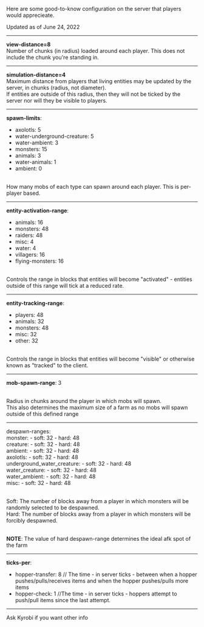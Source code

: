 Here are some good-to-know configuration on the server that players would apprecieate.

Updated as of June 24, 2022

<hr>

**view-distance=8**
<br />Number of chunks (in radius) loaded around each player. This does not include the chunk you're standing in.

<hr>

**simulation-distance=4**
<br />Maximum distance from players that living entities may be updated by the server, in chunks (radius, not diameter).
<br />If entities are outside of this radius, then they will not be ticked by the server nor will they be visible to players.

<hr>

**spawn-limits**:
- axolotls: 5
- water-underground-creature: 5
- water-ambient: 3
- monsters: 15
- animals: 3
- water-animals: 1
- ambient: 0

<br />How many mobs of each type can spawn around each player. This is per-player based.

<hr>

**entity-activation-range**:
- animals: 16
- monsters: 48
- raiders: 48
- misc: 4
- water: 4
- villagers: 16
- flying-monsters: 16

<br />Controls the range in blocks that entities will become "activated" - entities outside of this range will tick at a reduced rate.

<hr>

**entity-tracking-range**:
- players: 48
- animals: 32
- monsters: 48
- misc: 32
- other: 32

<br />Controls the range in blocks that entities will become "visible" or otherwise known as "tracked" to the client.

<hr>

**mob-spawn-range**: 3

<br />Radius in chunks around the player in which mobs will spawn.
<br />This also determines the maximum size of a farm as no mobs will spawn outside of this defined range

<hr>

despawn-ranges:<br />
monster: - soft: 32 - hard: 48
<br />creature: - soft: 32 - hard: 48
<br />ambient: - soft: 32 - hard: 48
<br />axolotls: - soft: 32 - hard: 48
<br />underground_water_creature: - soft: 32 - hard: 48
<br />water_creature: - soft: 32 - hard: 48
<br />water_ambient: - soft: 32 - hard: 48
<br />misc: - soft: 32 - hard: 48
       
<br />Soft: The number of blocks away from a player in which monsters will be randomly selected to be despawned.
<br />Hard: The number of blocks away from a player in which monsters will be forcibly despawned.

<br />**NOTE**: The value of hard despawn-range determines the ideal afk spot of the farm

<hr>

**ticks-per**:
- hopper-transfer: 8 // The time - in server ticks - between when a hopper pushes/pulls/receives items and when the hopper pushes/pulls more items
- hopper-check: 1 //The time - in server ticks - hoppers attempt to push/pull items since the last attempt.
<hr>

Ask Kyrobi if you want other info
